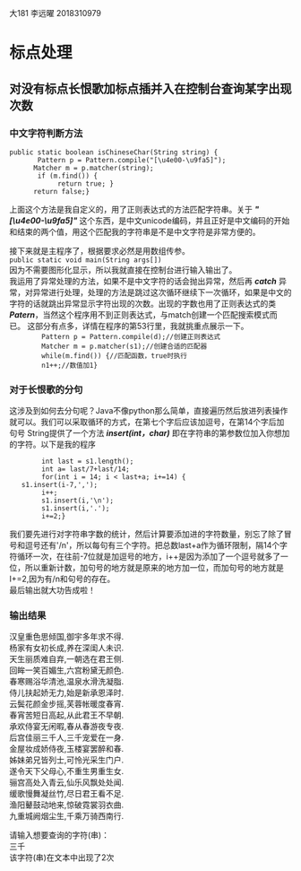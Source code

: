 大181 李远曜 2018310979
# 标点处理
## 对没有标点长恨歌加标点插并入在控制台查询某字出现次数    
### 中文字符判断方法  

`public static boolean isChineseChar(String string) {	 `  
`       Pattern p = Pattern.compile("[\u4e00-\u9fa5]");`  
`       Matcher m = p.matcher(string); `  
`        if (m.find()) { `  
`            return true; }`    
 `       return false;}  `  
 
 上面这个方法是我自定义的，用了正则表达式的方法匹配字符串。关于 ***"[\u4e00-\u9fa5]"*** 这个东西，是中文unicode编码，并且正好是中文编码的开始和结束的两个值，用这个匹配我的字符串是不是中文字符是非常方便的。
 
 接下来就是主程序了，根据要求必然是用数组传参。   
 `public static void main(String args[])`  
 因为不需要图形化显示，所以我就直接在控制台进行输入输出了。  
 我运用了异常处理的方法，如果不是中文字符的话会抛出异常，然后再 ***catch*** 异常，对异常进行处理，处理的方法是跳过这次循环继续下一次循环，如果是中文的字符的话就跳出异常显示字符出现的次数。出现的字数也用了正则表达式的类***Patern***，当然这个程序用不到正则表达式，与match创建一个匹配搜索模式而已。
 这部分有点多，详情在程序的第53行里，我就挑重点展示一下。  
`        Pattern p = Pattern.compile(d);//创建正则表达式`  
`        Matcher m = p.matcher(s1);//创建合适的匹配器`  
`        while(m.find()) {//匹配函数，true时执行`  
`        n1++;//数值加1}`
 
 ### 对于长恨歌的分句  
 这涉及到如何去分句呢？Java不像python那么简单，直接遍历然后放进列表操作就可以。我们可以采取循环的方式，在第七个字后应该加逗号，在第14个字后加句号
 String提供了一个方法 ***insert(int，char)*** 即在字符串的第参数位加入你想加的字符。以下是我的程序  
 
`        int last = s1.length();`  
`        int a= last/7+last/14;`  
`        for(int i = 14; i < last+a; i+=14) {`  
`	s1.insert(i-7,',');`  
`        i++;`  
`        s1.insert(i,'\n');`  
`        s1.insert(i,'.');`  
`        i+=2;}`  

我们要先进行对字符串字数的统计，然后计算要添加进的字符数量，别忘了除了冒号和逗号还有'/n'，所以每句有三个字符。把总数last+a作为循环限制，隔14个字符循环一次，在往前-7位就是加逗号的地方，i++是因为添加了一个逗号就多了一位，所以重新计数，加句号的地方就是原来的地方加一位，而加句号的地方就是I+=2,因为有/n和句号的存在。  
最后输出就大功告成啦！
### 输出结果  
汉皇重色思倾国,御宇多年求不得.  
杨家有女初长成,养在深闺人未识.  
天生丽质难自弃,一朝选在君王侧.  
回眸一笑百媚生,六宫粉黛无颜色.  
春寒赐浴华清池,温泉水滑洗凝脂.  
侍儿扶起娇无力,始是新承恩泽时.  
云鬓花颜金步摇,芙蓉帐暖度春宵.  
春宵苦短日高起,从此君王不早朝.  
承欢侍宴无闲暇,春从春游夜专夜.  
后宫佳丽三千人,三千宠爱在一身.  
金屋妆成娇侍夜,玉楼宴罢醉和春.  
姊妹弟兄皆列士,可怜光采生门户.  
遂令天下父母心,不重生男重生女.  
骊宫高处入青云,仙乐风飘处处闻.  
缓歌慢舞凝丝竹,尽日君王看不足.  
渔阳鼙鼓动地来,惊破霓裳羽衣曲.  
九重城阙烟尘生,千乘万骑西南行.  

请输入想要查询的字符(串)：  
三千  
该字符(串)在文本中出现了2次
